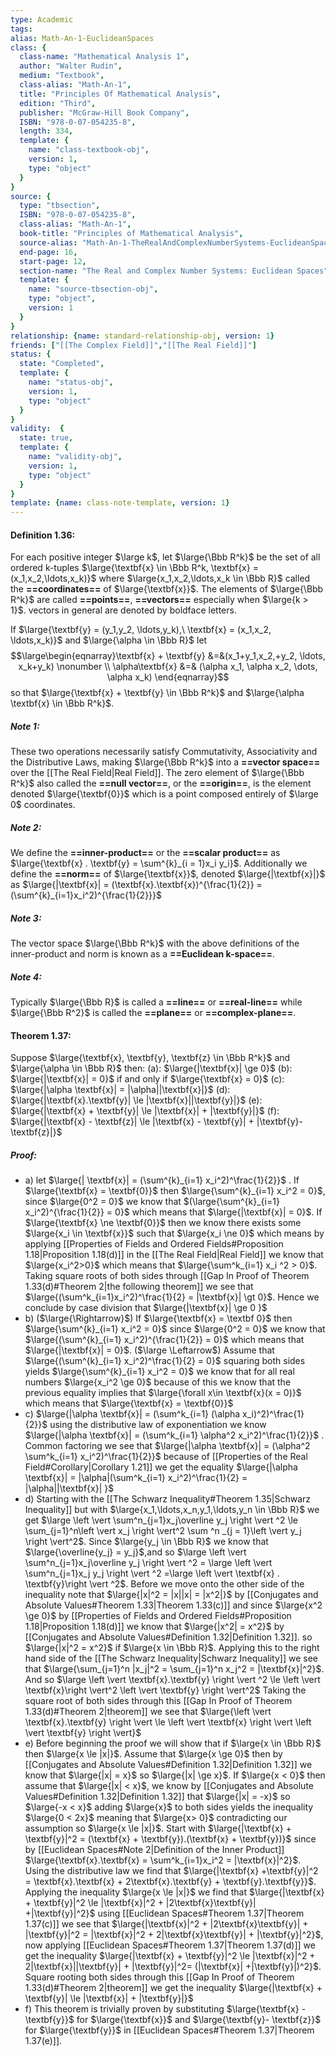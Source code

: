 ```yaml
---
type: Academic
tags:
alias: Math-An-1-EuclideanSpaces
class: {
  class-name: "Mathematical Analysis 1",
  author: "Walter Rudin",
  medium: "Textbook",
  class-alias: "Math-An-1",
  title: "Principles Of Mathematical Analysis",
  edition: "Third",
  publisher: "McGraw-Hill Book Company",
  ISBN: "978-0-07-054235-8",
  length: 334,
  template: {
    name: "class-textbook-obj",
    version: 1,
    type: "object"
  }
}
source: {
  type: "tbsection",
  ISBN: "978-0-07-054235-8",
  class-alias: "Math-An-1",
  book-title: "Principles of Mathematical Analysis",
  source-alias: "Math-An-1-TheRealAndComplexNumberSystems-EuclideanSpaces",
  end-page: 16,
  start-page: 12,
  section-name: "The Real and Complex Number Systems: Euclidean Spaces",
  template: {
    name: "source-tbsection-obj",
    type: "object",
    version: 1
  }
}
relationship: {name: standard-relationship-obj, version: 1}
friends: ["[[The Complex Field]]","[[The Real Field]]"]
status: {
  state: "Completed",
  template: {
    name: "status-obj",
    version: 1,
    type: "object"
  }
}
validity:  {
  state: true,
  template: {
    name: "validity-obj",
    version: 1,
    type: "object"
  }
}
template: {name: class-note-template, version: 1}
---
```

#### Definition 1.36:
For each positive integer $\large k$, let $\large{\Bbb R^k}$ be the set of all ordered k-tuples $\large{\textbf{x} \in \Bbb R^k, \textbf{x} = (x_1,x_2,\ldots,x_k)}$ where $\large{x_1,x_2,\ldots,x_k \in \Bbb R}$ called the **==coordinates==** of $\large{\textbf{x}}$. The elements of $\large{\Bbb R^k}$ are called **==points==**, **==vectors==** especially when $\large{k > 1}$.
vectors in general are denoted by boldface letters.

If $\large{\textbf{y} = (y_1,y_2, \ldots,y_k),\ \textbf{x} = (x_1,x_2, \ldots,x_k)}$ and $\large{\alpha \in \Bbb R}$ let 
$$\large\begin{eqnarray}\textbf{x} + \textbf{y} &=&(x_1+y_1,x_2,+y_2, \ldots, x_k+y_k) \nonumber \\
\alpha\textbf{x} &=& (\alpha x_1, \alpha x_2, \dots, \alpha x_k)
\end{eqnarray}$$
so that  $\large{\textbf{x} + \textbf{y} \in \Bbb R^k}$ and $\large{\alpha \textbf{x} \in \Bbb R^k}$. 
##### Note 1:
These two operations necessarily satisfy Commutativity, Associativity and the Distributive Laws, making $\large{\Bbb R^k}$ into a **==vector space==** over the [[The Real Field|Real Field]]. The zero element of $\large{\Bbb R^k}$ also called the **==null vector==**, or the **==origin==**, is the element denoted $\large{\textbf{0}}$ which is a point composed entirely of $\large 0$ coordinates.

##### Note 2:
We define the **==inner-product==** or the **==scalar product==** as $\large{\textbf{x} . \textbf{y} = \sum^{k}_{i = 1}x_i y_i}$. Additionally we define the **==norm==** of $\large{\textbf{x}}$, denoted $\large{|\textbf{x}|}$ as $\large{|\textbf{x}| = (\textbf{x}.\textbf{x})^{\frac{1}{2}} = (\sum^{k}_{i=1}x_i^2)^{\frac{1}{2}}}$ 

##### Note 3: 
The vector space $\large{\Bbb R^k}$ with the above definitions of the inner-product and norm is known as a **==Euclidean k-space==**.

##### Note 4:
Typically $\large{\Bbb R}$ is called a **==line==** or **==real-line==** while $\large{\Bbb R^2}$ is called the **==plane==** or **==complex-plane==**.

#### Theorem 1.37:
Suppose $\large{\textbf{x}, \textbf{y}, \textbf{z} \in \Bbb R^k}$ and $\large{\alpha \in \Bbb R}$ then:
(a): $\large{|\textbf{x}| \ge 0}$ 
(b): $\large{|\textbf{x}| = 0}$ if and only if $\large{\textbf{x} = 0}$ 
(c): $\large{|\alpha \textbf{x}| = |\alpha||\textbf{x}|}$ 
(d): $\large{|\textbf{x}.\textbf{y}| \le |\textbf{x}||\textbf{y}|}$ 
(e): $\large{|\textbf{x} + \textbf{y}| \le |\textbf{x}| + |\textbf{y}|}$ 
(f): $\large{|\textbf{x} - \textbf{z}| \le |\textbf{x} - \textbf{y}| + |\textbf{y}- \textbf{z}|}$ 

##### Proof:
- a) let $\large{| \textbf{x}| = (\sum^{k}_{i=1} x_i^2)^\frac{1}{2}}$ . If $\large{\textbf{x} = \textbf{0}}$ then $\large{\sum^{k}_{i=1} x_i^2 = 0}$, since $\large{0^2 = 0}$ we know that $(\large{\sum^{k}_{i=1} x_i^2)^{\frac{1}{2}} = 0}$ which means that $\large{|\textbf{x}| = 0}$. If $\large{\textbf{x} \ne \textbf{0}}$ then we know there exists some $\large{x_i \in \textbf{x}}$ such that $\large{x_i \ne 0}$ which means by applying [[Properties of Fields and Ordered Fields#Proposition 1.18|Proposition 1.18(d)]] in the [[The Real Field|Real Field]] we know that $\large{x_i^2>0}$ which means that $\large{\sum^k_{i=1} x_i ^2 > 0}$. Taking square roots of both sides through [[Gap In Proof of Theorem 1.33(d)#Theorem 2|the following theorem]] we see that $\large{(\sum^k_{i=1}x_i^2)^\frac{1}{2} = |\textbf{x}| \gt 0}$. Hence we conclude by case division that $\large{|\textbf{x}| \ge 0 }$
- b) ($\large{\Rightarrow}$) If $\large{\textbf{x} = \textbf 0}$ then $\large{\sum^{k}_{i=1} x_i^2 = 0}$ since $\large{0^2 = 0}$ we know that $\large{(\sum^{k}_{i=1} x_i^2)^{\frac{1}{2}} = 0}$ which means that $\large{|\textbf{x}| = 0}$. ($\large \Leftarrow$) Assume that $\large{(\sum^{k}_{i=1} x_i^2)^\frac{1}{2} = 0}$ squaring both sides yields $\large{\sum^{k}_{i=1} x_i^2 = 0}$ we know that for all real numbers $\large{x_i^2 \ge 0}$ because of this we know that the previous equality implies that $\large{\forall x\in \textbf{x}(x = 0)}$ which means that $\large{\textbf{x} = \textbf{0}}$
- c) $\large{|\alpha \textbf{x}| = (\sum^k_{i=1} (\alpha x_i)^2)^\frac{1}{2}}$ using the distributive law of exponentiation we know $\large{|\alpha \textbf{x}| = (\sum^k_{i=1} \alpha^2 x_i^2)^\frac{1}{2}}$ . Common factoring we see that $\large{|\alpha \textbf{x}| = (\alpha^2 \sum^k_{i=1}  x_i^2)^\frac{1}{2}}$ because of  [[Properties of the Real Field#Corollary|Corollary 1.21]] we get the equality $\large{|\alpha \textbf{x}| =  |\alpha|(\sum^k_{i=1}  x_i^2)^\frac{1}{2} = |\alpha||\textbf{x}| }$ 
- d) Starting with the [[The Schwarz Inequality#Theorem 1.35|Schwarz Inequality]] but with $\large{x_1,\ldots,x_n,y_1,\ldots,y_n \in \Bbb R}$ we get $\large \left \vert \sum^n_{j=1}x_j\overline y_j \right \vert ^2 \le \sum_{j=1}^n\left \vert x_j \right \vert^2  \sum ^n _{j = 1}\left \vert y_j \right \vert^2$. Since $\large{y_j \in \Bbb R}$ we know that $\large{\overline{y_j} = y_j}$,and so $\large \left \vert \sum^n_{j=1}x_j\overline y_j \right \vert ^2 = \large \left \vert \sum^n_{j=1}x_j y_j \right \vert ^2 =\large \left \vert \textbf{x} . \textbf{y}\right \vert ^2$. Before we move onto the other side of the inequality note that $\large{|x|^2 = |x||x| = |x^2|}$ by [[Conjugates and Absolute Values#Theorem 1.33|Theorem 1.33(c)]] and since $\large{x^2 \ge 0}$ by [[Properties of Fields and Ordered Fields#Proposition 1.18|Proposition 1.18(d)]] we know that $\large{|x^2| = x^2}$ by [[Conjugates and Absolute Values#Definition 1.32|Definition 1.32]]. so $\large{|x|^2 = x^2}$ if $\large{x \in \Bbb R}$. Applying this to the right hand side of the [[The Schwarz Inequality|Schwarz Inequality]] we see that $\large{\sum_{j=1}^n |x_j|^2 = \sum_{j=1}^n x_j^2 = |\textbf{x}|^2}$. And so $\large \left \vert \textbf{x}.\textbf{y} \right \vert ^2 \le \left \vert \textbf{x}\right \vert^2 \left \vert  \textbf{y} \right \vert^2$ Taking the square root of both sides through this [[Gap In Proof of Theorem 1.33(d)#Theorem 2|theorem]] we see that $\large{\left \vert \textbf{x}.\textbf{y} \right \vert \le \left \vert \textbf{x} \right \vert \left \vert \textbf{y} \right \vert}$ 
- e) Before beginning the proof we will show that if $\large{x \in \Bbb R}$ then $\large{x \le |x|}$. Assume that $\large{x \ge 0}$ then by [[Conjugates and Absolute Values#Definition 1.32|Definition 1.32]] we know that $\large{|x| = x}$ so $\large{|x| \ge x}$. If $\large{x < 0}$ then assume that $\large{|x| < x}$, we know by [[Conjugates and Absolute Values#Definition 1.32|Definition 1.32]] that $\large{|x| = -x}$ so $\large{-x < x}$ adding $\large{x}$ to both sides yields the inequality $\large{0 < 2x}$ meaning that $\large{x> 0}$ contradicting our assumption so $\large{x \le |x|}$. Start with $\large{|\textbf{x} + \textbf{y}|^2 = (\textbf{x} + \textbf{y}).(\textbf{x} + \textbf{y})}$ since by [[Euclidean Spaces#Note 2|Definition of the Inner Product]] $\large{\textbf{x}.\textbf{x} = \sum^k_{i=1}x_i^2 = |\textbf{x}|^2}$.  Using the distributive law we find that $\large{|\textbf{x} +\textbf{y}|^2 = \textbf{x}.\textbf{x} + 2\textbf{x}.\textbf{y} + \textbf{y}.\textbf{y}}$. Applying the inequality $\large{x \le |x|}$ we find that $\large{|\textbf{x} + \textbf{y}|^2 \le |\textbf{x}|^2 + |2\textbf{x}\textbf{y}| +|\textbf{y}|^2}$ using [[Euclidean Spaces#Theorem 1.37|Theorem 1.37(c)]]  we see that  $\large{|\textbf{x}|^2 + |2\textbf{x}\textbf{y}| + |\textbf{y}|^2 = |\textbf{x}|^2 + 2|\textbf{x}\textbf{y}| + |\textbf{y}|^2}$, now applying [[Euclidean Spaces#Theorem 1.37|Theorem 1.37(d)]] we get the inequality $\large{|\textbf{x} + \textbf{y}|^2 \le |\textbf{x}|^2 + 2|\textbf{x}||\textbf{y}| + |\textbf{y}|^2= (|\textbf{x}| +|\textbf{y}|)^2}$. Square rooting both sides through this [[Gap In Proof of Theorem 1.33(d)#Theorem 2|theorem]] we get the inequality $\large{|\textbf{x} + \textbf{y}| \le |\textbf{x}| + |\textbf{y}|}$ 
- f) This theorem is trivially proven by substituting $\large{\textbf{x} - \textbf{y}}$ for $\large{\textbf{x}}$ and $\large{\textbf{y}- \textbf{z}}$ for $\large{\textbf{y}}$ in [[Euclidean Spaces#Theorem 1.37|Theorem 1.37(e)]].